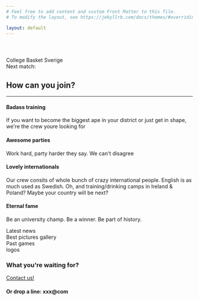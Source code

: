 ```yaml
---
# Feel free to add content and custom Front Matter to this file.
# To modify the layout, see https://jekyllrb.com/docs/themes/#overriding-theme-defaults

layout: default
---
```


<header id="top" class="header">
  
</header>

<section id="services" class="services bg-primary">
    <div class="container">
        <div class="row text-center">
            College Basket Sverige
        </div>
    </div>
</section>

<section id="services" class="services bg-secondary">
    <div class="container">
        <div class="row text-center">
            Next match:
        </div>
    </div>
</section>
<!-- Services -->
<!-- The circle icons use Font Awesome's stacked icon classes. For more information, visit http://fontawesome.io/examples/ -->
<section id="services" class="services bg-primary">
    <div class="container">
        <div class="row text-center">
            <div class="col-lg-10 col-lg-offset-1">
                <h2>How can you join?</h2>
                <hr class="small">
                <div class="row">
                    <div class="col-md-3 col-sm-6">
                        <div class="service-item">
                            <span class="fa-stack fa-4x">
                            <!-- <i class="fa fa-circle fa-stack-2x"></i> -->
                            <i class="bicep"></i>
                            <!-- <i class="fa fa-cloud fa-stack-1x text-primary"></i> -->
                        </span>
                            <h4>
                                <strong>Badass training</strong>
                            </h4>
                            <p>If you want to become the biggest ape in your district or just get in shape, we're the crew youre looking for</p>
                            <!-- <a href="#" class="btn btn-light">Learn More</a> -->
                        </div>
                    </div>
                    <div class="col-md-3 col-sm-6">
                        <div class="service-item">
                            <span class="fa-stack fa-4x">
                            <!-- <i class="fa fa-circle fa-stack-2x"></i> -->
                            <i class="party"></i>
                            <!-- <i class="fa bic fa-stack-1x text-primary"></i> -->
                        </span>
                            <h4>
                                <strong>Awesome parties</strong>
                            </h4>
                            <p>Work hard, party harder they say. We can't disagree</p>
                            <!-- <a href="#" class="btn btn-light">Learn More</a> -->
                        </div>
                    </div>
                    <div class="col-md-3 col-sm-6">
                        <div class="service-item">
                            <span class="fa-stack fa-4x">
                            <!-- <i class="fa fa-circle fa-stack-2x"></i> -->
                            <i class="international"></i>
                            <!-- <i class="fa international fa-stack-1x text-primary"></i> -->
                        </span>
                            <h4>
                                <strong>Lovely internationals</strong>
                            </h4>
                            <p>Our crew consits of whole bunch of crazy international people. English is as much used as Swedish. Oh, and training/drinking camps in Ireland & Poland? Maybe your country will be next? </p>
                            <!-- <a href="#" class="btn btn-light">Learn More</a> -->
                        </div>
                    </div>
                    <div class="col-md-3 col-sm-6">
                        <div class="service-item">
                            <span class="fa-stack fa-4x">
                            <!-- <i class="fa fa-circle fa-stack-2x"></i> -->
                            <i class="trophy"></i>
                            <!-- <i class="international"><i> -->
                            <!-- <i class="fa fa-shield fa-stack-1x text-primary"></i> -->
                        </span>
                            <h4>
                                <strong>Eternal fame</strong>
                            </h4>
                            <p>Be an university champ. Be a winner. Be part of history. </p>
                            <!-- <a href="#" class="btn btn-light">Learn More</a> -->
                        </div>
                    </div>
                </div>
                <!-- /.row (nested) -->
            </div>
            <!-- /.col-lg-10 -->
        </div>
        <!-- /.row -->
    </div>
    <!-- /.container -->
</section>

<section id="services" class="services bg-secondary">
    <div class="container">
        <div class="row text-center">
            Latest news
        </div>
    </div>
</section>

<section id="services" class="services bg-primary">
    <div class="container">
        <div class="row text-center">
            Best pictures gallery
        </div>
    </div>
</section>

<section id="services" class="services bg-secondary">
    <div class="container">
        <div class="row text-center">
            Past games
        </div>
    </div>
</section>

<section id="services" class="services bg-primary">
    <div class="container">
        <div class="row text-center">
            logos
        </div>
    </div>
</section>

<!-- Call to Action -->
<aside class="call-to-action bg-secondary">
    <div class="container">
        <div class="row">
            <div class="col-lg-12 text-center">
                <h3>What you're waiting for?</h3>
                <a href="" class="btn btn-lg btn-light">Contact us!</a>
                <br />
                <h4>Or drop a line: xxx@com</h4>
            </div>
        </div>
    </div>
</aside>
